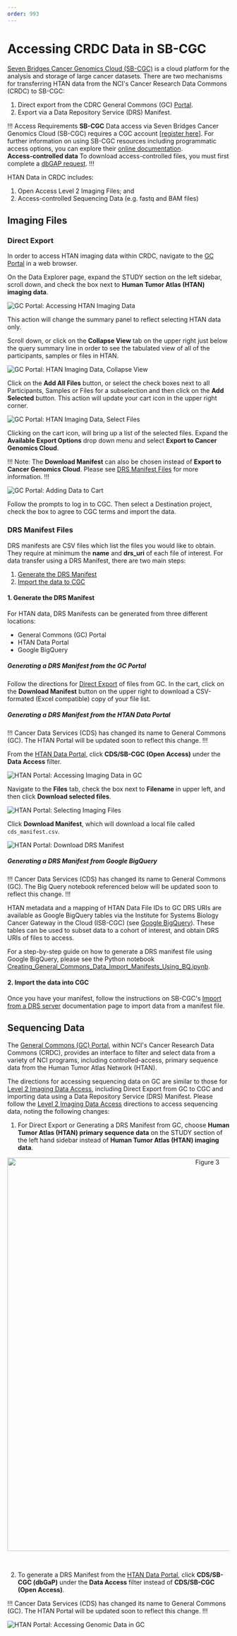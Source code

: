 ```yaml
---
order: 993
---
```


# Accessing CRDC Data in SB-CGC

[Seven Bridges Cancer Genomics Cloud (SB-CGC)](https://www.cancergenomicscloud.org/) is a cloud platform for the analysis and storage of large cancer datasets. There are two mechanisms for transferring HTAN data from the NCI's Cancer Research Data Commons (CRDC) to SB-CGC:

1. Direct export from the CDRC General Commons (GC) [Portal](https://general.datacommons.cancer.gov/#/data).
2. Export via a Data Repository Service (DRS) Manifest.

!!! Access Requirements
**SB-CGC** Data access via Seven Bridges Cancer Genomics Cloud (SB-CGC) requires a CGC account [[register here](https://docs.cancergenomicscloud.org/docs/sign-up-for-the-cgc)]. For further information on using SB-CGC resources including programmatic access options, you can explore their [online documentation](https://docs.cancergenomicscloud.org/docs).\
**Access-controlled data** To download access-controlled files, you must first complete a [dbGAP request](db_gap.md).
!!!

HTAN Data in CRDC includes:
1. Open Access Level 2 Imaging Files; and
2. Access-controlled Sequencing Data (e.g. fastq and BAM files)

## Imaging Files

### Direct Export 
In order to access HTAN imaging data within CRDC, navigate to the [GC Portal](https://general.datacommons.cancer.gov/#/data) in a web browser.

On the Data Explorer page, expand the STUDY section on the left sidebar, scroll down, and check the box next to **Human Tumor Atlas (HTAN) imaging data**.

![GC Portal: Accessing HTAN Imaging Data](../img/cds_img4.png)

This action will change the summary panel to reflect selecting HTAN data only.

Scroll down, or click on the **Collapse View** tab on the upper right just below the query summary line in order to see the tabulated view of all of the participants, samples or files in HTAN.

![GC Portal: HTAN Imaging Data, Collapse View](../img/cds_img7.png)

Click on the **Add All Files** button, or select the check boxes next to all Participants, Samples or Files for a subselection and then click on the **Add Selected** button.  This action will update your cart icon in the upper right corner.

![GC Portal: HTAN Imaging Data, Select Files](../img/cds_img5.png)

Clicking on the cart icon, will bring up a list of the selected files. Expand the **Available Export Options** drop down menu and select **Export to Cancer Genomics Cloud**.

!!! 
Note: The **Download Manifest** can also be chosen instead of **Export to Cancer Genomics Cloud**.  Please see [DRS Manifest Files](#drs-manifest-files) for more information.
!!!

![GC Portal: Adding Data to Cart](../img/cds_export_button.png)

Follow the prompts to log in to CGC.  Then select a Destination project, check the box to agree to CGC terms and import the data.

### DRS Manifest Files

DRS manifests are CSV files which list the files you would like to obtain. They require at minimum the **name** and **drs_uri** of each file of interest. For data transfer using a DRS Manifest, there are two main steps:

1. [Generate the DRS Manifest](#1-generate-the-drs-manifest) 
2. [Import the data to CGC](#2-import-the-data-into-cgc)

#### 1. Generate the DRS Manifest 

For HTAN data, DRS Manifests can be generated from three different locations: 

* General Commons (GC) Portal
* HTAN Data Portal
* Google BigQuery

##### Generating a DRS Manifest from the GC Portal

Follow the directions for [Direct Export](#direct-export) of files from GC.  In the cart, click on the **Download Manifest** button on the upper right to download a CSV-formated (Excel compatible) copy of your file list.

##### Generating a DRS Manifest from the HTAN Data Portal

!!!
Cancer Data Services (CDS) has changed its name to General Commons (GC). The HTAN Portal will be updated soon to reflect this change.
!!!

From the [HTAN Data Portal](https://humantumoratlas.org/), click **CDS/SB-CGC (Open Access)** under the **Data Access** filter. 

![HTAN Portal: Accessing Imaging Data in GC](../img/cds_img1.png)

Navigate to the **Files** tab, check the box next to **Filename** in upper left, and then click **Download selected files**. 

![HTAN Portal: Selecting Imaging Files](../img/cds_img2.png)

Click **Download Manifest**, which will download a local file called `cds_manifest.csv`. 

![HTAN Portal: Download DRS Manifest](../img/cds_img3.png)


##### Generating a DRS Manifest from Google BigQuery
!!!
Cancer Data Services (CDS) has changed its name to General Commons (GC). The Big Query notebook referenced below will be updated soon to reflect this change.
!!!

HTAN metadata and a mapping of HTAN Data File IDs to GC DRS URIs are available as Google BigQuery tables via the Institute for Systems Biology Cancer Gateway in the Cloud (ISB-CGC) (see [Google BigQuery](https://docs.humantumoratlas.org/data_access/biq_query/)). These tables can be used to subset data to a cohort of interest, and obtain DRS URIs of files to access. 

For a step-by-step guide on how to generate a DRS manifest file using Google BigQuery, please see the Python notebook [Creating_General_Commons_Data_Import_Manifests_Using_BQ.ipynb](https://github.com/isb-cgc/Community-Notebooks/blob/master/HTAN/Python%20Notebooks/Creating_General_Commons_Data_Import_Manifests_Using_BQ.ipynb).


#### 2. Import the data into CGC
Once you have your manifest, follow the instructions on SB-CGC's [Import from a DRS server](https://docs.cancergenomicscloud.org/docs/import-from-a-drs-server#import-from-a-manifest-file) documentation page to import data from a manifest file.

## Sequencing Data
The [General Commons (GC) Portal](https://general.datacommons.cancer.gov/#/data), within NCI's Cancer Research Data Commons (CRDC), provides an interface to filter and select data from a variety of NCI programs, including controlled-access, primary sequence data from the Human Tumor Atlas Network (HTAN).

The directions for accessing sequencing data on GC are similar to those for [Level 2 Imaging Data Access](#imaging-files), including Direct Export from GC to CGC and importing data using a Data Repository Service (DRS) Manifest.  Please follow the [Level 2 Imaging Data Access](#imaging-files) directions to access sequencing data, noting the following changes:

1. For Direct Export or Generating a DRS Manifest from GC, choose **Human Tumor Atlas (HTAN) primary sequence data** on the STUDY section of the left hand sidebar instead of **Human Tumor Atlas (HTAN) imaging data**.

<p align="center"><img width="891" alt="Figure 3" src="https://github.com/ncihtan/htan_missing_manual/assets/123744798/14e07c72-16d4-463a-b8b2-1ef5f8d72107"></p>

&nbsp;

2. To generate a DRS Manifest from the 
[HTAN Data Portal](https://humantumoratlas.org/), click **CDS/SB-CGC (dbGaP)** under the **Data Access** filter instead of **CDS/SB-CGC (Open Access)**. 

!!!
Cancer Data Services (CDS) has changed its name to General Commons (GC). The HTAN Portal will be updated soon to reflect this change.
!!!

![HTAN Portal: Accessing Genomic Data in GC](../img/cds_genomics1.png)

